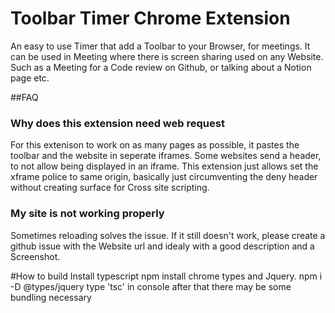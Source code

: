 # Toolbar Timer Chrome Extension
An easy to use Timer that add a Toolbar to your Browser, for meetings.
It can be used in Meeting where there is screen sharing used on any Website.
Such as a Meeting for a Code review on Github, or talking about a Notion page etc.

##FAQ

### Why does this extension need web request
For this extenison to work on as many pages as possible, it pastes the toolbar and the website in seperate iframes.
Some websites send a header, to not allow being displayed in an iframe.
This extension just allows set the xframe police to same origin, basically just circumventing the deny header without creating surface for Cross site scripting.


### My site is not working properly
Sometimes reloading solves the issue.
If it still doesn't work, please create a github issue with the Website url
and idealy with a good description and a Screenshot. 


#How to build
Install typescript
npm install chrome types and Jquery.
npm i -D @types/jquery
type 'tsc' in console
after that there may be some bundling necessary
